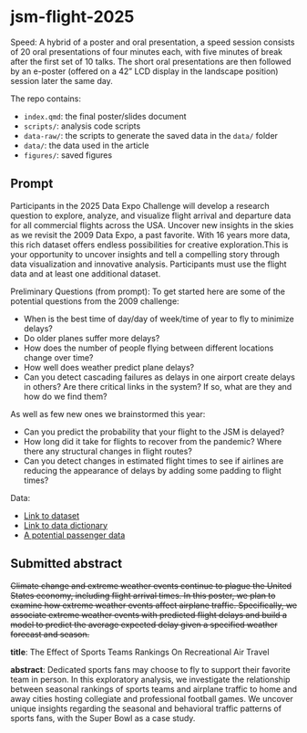 
# jsm-flight-2025

Speed: A hybrid of a poster and oral presentation, a speed session consists of 20 oral presentations of four minutes each, with five minutes of break after the first set of 10 talks. The short oral presentations are then followed by an e-poster (offered on a 42” LCD display in the landscape position) session later the same day.

The repo contains:

- `index.qmd`: the final poster/slides document
- `scripts/`: analysis code scripts
- `data-raw/`: the scripts to generate the saved data in the `data/` folder
- `data/`: the data used in the article
- `figures/`: saved figures

## Prompt

Participants in the 2025 Data Expo Challenge will develop a research question to explore, analyze, and visualize flight arrival and departure data for all commercial flights across the USA. Uncover new insights in the skies as we revisit the 2009 Data Expo, a past favorite. With 16 years more data, this rich dataset offers endless possibilities for creative exploration.This is your opportunity to uncover insights and tell a compelling story through data visualization and innovative analysis. Participants must use the flight data and at least one additional dataset.

Preliminary Questions (from prompt):
To get started here are some of the potential questions from the 2009 challenge:
- When is the best time of day/day of week/time of year to fly to minimize delays?
- Do older planes suffer more delays?
- How does the number of people flying between different locations change over time?
- How well does weather predict plane delays?
- Can you detect cascading failures as delays in one airport create delays in others? Are there critical links in the system? If so, what are they and how do we find them?

As well as few new ones we brainstormed this year:
- Can you predict the probability that your flight to the JSM is delayed?
- How long did it take for flights to recover from the pandemic? Where there any structural changes in flight routes?
- Can you detect changes in estimated flight times to see if airlines are reducing the appearance of delays by adding some padding to flight times?

Data:
- [Link to dataset](https://www.transtats.bts.gov/DL_SelectFields.aspx?gnoyr_VQ=FGJ&QO_fu146_anzr=b0-gvzr)
- [Link to data dictionary](https://www.transtats.bts.gov/Fields.asp?gnoyr_VQ=FGJ)
- [A potential passenger data](https://www.transtats.bts.gov/DatabaseInfo.asp?QO_VQ=EED&QO_fu146_anzr=Nv4%20Pn44vr45&QO_anzr=Nv4%20Pn44vr4%20f6n6v56vp5%20(S14z%20HE%20g4nssvp)-%20%20h.f.%20Pn44vr45&Yv0x=D)

## Submitted abstract

~~Climate change and extreme weather events continue to plague the United States economy, including flight arrival times. In this poster, we plan to examine how extreme weather events affect airplane traffic. Specifically, we associate extreme weather events with predicted flight delays and build a model to predict the average expected delay given a specified weather forecast and season.~~

**title**: The Effect of Sports Teams Rankings On Recreational Air Travel

**abstract**: Dedicated sports fans may choose to fly to support their favorite team in person.
In this exploratory analysis, we investigate the relationship between seasonal rankings of sports teams and airplane traffic to home and away cities hosting collegiate and professional football games. We uncover unique insights regarding the seasonal and behavioral traffic patterns of sports fans, with the Super Bowl as a case study.

